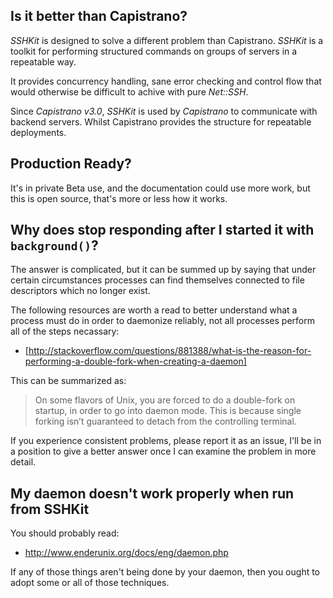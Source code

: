 ## Is it better than Capistrano?

*SSHKit* is designed to solve a different problem than Capistrano. *SSHKit* is
a toolkit for performing structured commands on groups of servers in a
repeatable way.

It provides concurrency handling, sane error checking and control flow that
would otherwise be difficult to achive with pure *Net::SSH*.

Since *Capistrano v3.0*, *SSHKit* is used by *Capistrano* to communicate with
backend servers. Whilst Capistrano provides the structure for repeatable
deployments.

## Production Ready?

It's in private Beta use, and the documentation could use more work, but this
is open source, that's more or less how it works.

## Why does <something> stop responding after I started it with `background()`?

The answer is complicated, but it can be summed up by saying that under
certain circumstances processes can find themselves connected to file
descriptors which no longer exist.

The following resources are worth a read to better understand what a process
must do in order to daemonize reliably, not all processes perform all of the
steps necassary:

* [http://stackoverflow.com/questions/881388/what-is-the-reason-for-performing-a-double-fork-when-creating-a-daemon]

This can be summarized as:

> On some flavors of Unix, you are forced to do a double-fork on startup, in order to go into daemon mode. This is because single forking isn’t guaranteed to detach from the controlling terminal.

If you experience consistent problems, please report it as an issue, I'll be
in a position to give a better answer once I can examine the problem in more
detail.

## My daemon doesn't work properly when run from SSHKit

You should probably read:

* http://www.enderunix.org/docs/eng/daemon.php

If any of those things aren't being done by your daemon, then you ought to
adopt some or all of those techniques.
